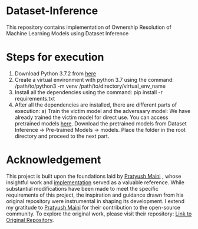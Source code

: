 # Dataset-Inference
This repository contains implementation of Ownership Resolution of Machine Learning Models using Dataset Inference

# Steps for execution
1. Download Python 3.7.2 from [here](https://www.python.org/downloads/release/python-372/)
2. Create a virtual environment with python 3.7 using the command: /path/to/python3 -m venv /path/to/directory/virtual_env_name
3. Install all the dependencies using the command: pip install -r requirements.txt
4. After all the dependencies are installed, there are different parts of execution:  a) Train the victim model and the adversaary model: We have already trained the victim model for direct use. You can access pretrained models [here](https://drive.google.com/drive/folders/1v4VeVT3TjQJ-SJFMzGFNFqA-BHHthhDN?usp=drive_link).
     Download the pretrained models from  Dataset Inference -> Pre-trained Models -> models. Place the folder in the root directory and proceed to the next part.
# Acknowledgement
This project is built upon the foundations laid by [Pratyush Maini](https://pratyushmaini.github.io/) , whose insightful work and [implementation](https://github.com/cleverhans-lab/dataset-inference) served as a valuable reference. While substantial modifications have been made to meet the specific requirements of this project, the inspiration and guidance drawn from hia original repository were instrumental in shaping its development. I extend my gratitude to [Pratyush Maini](https://pratyushmaini.github.io/) for their contribution to the open-source community. To explore the original work, please visit their repository: [Link to Original Repository](https://github.com/cleverhans-lab/dataset-inference).
